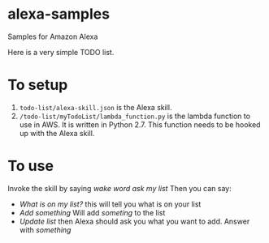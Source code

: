 # alexa-samples
Samples for Amazon Alexa

Here is a very simple TODO list.
# To setup
1. `todo-list/alexa-skill.json` is the Alexa skill.
1. `/todo-list/myTodoList/lambda_function.py` is the lambda function to use in AWS. It is written in Python 2.7. This function needs to be hooked up with the Alexa skill.

# To use
Invoke the skill by saying *_wake word_ ask my list*
Then you can say:
 - *What is on my list?* this will tell you what is on your list
 - *Add _something_* Will add _someting_ to the list
 - *Update list* then Alexa should ask you what you want to add. Answer with *_something_*
